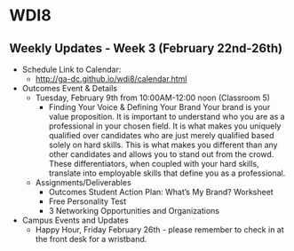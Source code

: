 # WDI8

## Weekly Updates - Week 3 (February 22nd-26th)

- Schedule 
  Link to Calendar: 
  - http://ga-dc.github.io/wdi8/calendar.html
- Outcomes Event & Details 
  - Tuesday, February 9th from 10:00AM-12:00 noon (Classroom 5) 
    - Finding Your Voice & Defining Your Brand
    Your brand is your value proposition. It is important to understand who you are as a professional in your chosen field.      It is what makes you uniquely qualified over candidates who are just merely qualified based solely on hard skills. This      is what makes you different than any other candidates and allows you to stand out from the crowd. These differentiators,     when coupled with your hard skills, translate into employable skills that define you as a professional. 
  - Assignments/Deliverables
    - Outcomes Student Action Plan: What’s My Brand? Worksheet 
    - Free Personality Test 
    - 3 Networking Opportunities and Organizations
- Campus Events and Updates 
  - Happy Hour, Friday February 26th - please remember to check in at the front desk for a wristband. 

